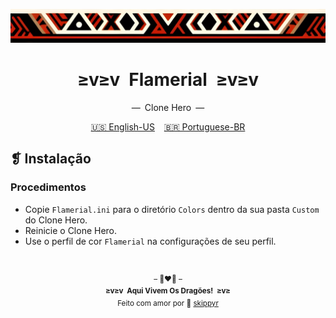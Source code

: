 <p align="center">
  <img alt="" src="../../assets/ornament.png" width="1020" />
</p>
<h1 align="center">≥v≥v&ensp;Flamerial&ensp;≥v≥v</h1>
<p align="center">—&ensp;Clone Hero&ensp;—</p>
<p align="center">
  <span><a href="https://github.com/skippyr/flamerial/blob/master/ports/clone_hero/README.md">🇺🇸 English-US</a></span>
  &ensp;
  <span><a href="https://github.com/skippyr/flamerial/blob/master/ports/clone_hero/README_pt-BR.md">🇧🇷 Portuguese-BR</a></span>
</p>

## ❡ Instalação
### Procedimentos
- Copie `Flamerial.ini` para o diretório `Colors` dentro da sua pasta `Custom` do Clone Hero.
- Reinicie o Clone Hero.
- Use o perfil de cor `Flamerial` na configurações de seu perfil.

&ensp;
<p align="center"><sup>– 🐉❤️‍🔥 –</br><strong>≥v≥v&ensp;Aqui Vivem Os Dragões!&ensp;≥v≥</strong><br/>Feito com amor por 🍒 <a href="https://github.com/skippyr">skippyr</a></sup></p>
